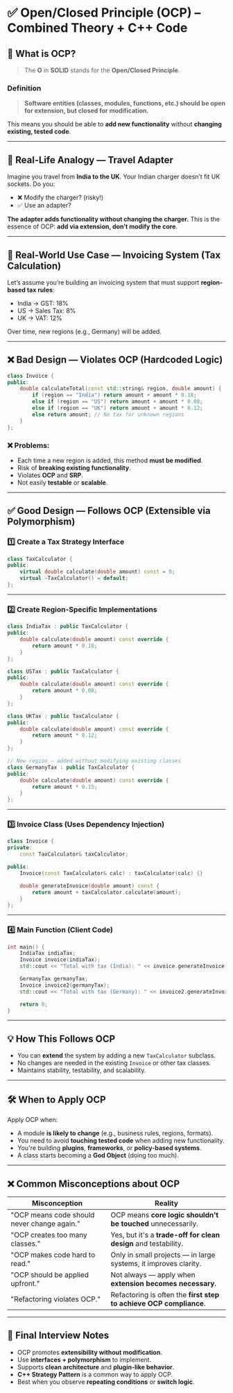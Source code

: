 # ✅ Open/Closed Principle (OCP) – Combined Theory + C++ Code

## 📘 What is OCP?

> The **O** in **SOLID** stands for the **Open/Closed Principle**.

### **Definition**

> **Software entities (classes, modules, functions, etc.) should be open for extension, but closed for modification.**

This means you should be able to **add new functionality** without **changing existing, tested code**.

---

## 🔌 Real-Life Analogy — Travel Adapter

Imagine you travel from **India to the UK**. Your Indian charger doesn’t fit UK sockets. Do you:

* ❌ Modify the charger? (risky!)
* ✅ Use an adapter?

**The adapter adds functionality without changing the charger.**
This is the essence of OCP: **add via extension, don’t modify the core**.

---

## 🧾 Real-World Use Case — Invoicing System (Tax Calculation)

Let’s assume you’re building an invoicing system that must support **region-based tax rules**:

* India → GST: 18%
* US → Sales Tax: 8%
* UK → VAT: 12%

Over time, new regions (e.g., Germany) will be added.

---

## ❌ Bad Design — Violates OCP (Hardcoded Logic)

```cpp
class Invoice {
public:
    double calculateTotal(const std::string& region, double amount) {
        if (region == "India") return amount + amount * 0.18;
        else if (region == "US") return amount + amount * 0.08;
        else if (region == "UK") return amount + amount * 0.12;
        else return amount; // No tax for unknown regions
    }
};

```

### ❌ Problems:

* Each time a new region is added, this method **must be modified**.
* Risk of **breaking existing functionality**.
* Violates **OCP** and **SRP**.
* Not easily **testable** or **scalable**.

---

## ✅ Good Design — Follows OCP (Extensible via Polymorphism)

### 1️⃣ Create a Tax Strategy Interface

```cpp
class TaxCalculator {
public:
    virtual double calculate(double amount) const = 0;
    virtual ~TaxCalculator() = default;
};
```

---

### 2️⃣ Create Region-Specific Implementations

```cpp
class IndiaTax : public TaxCalculator {
public:
    double calculate(double amount) const override {
        return amount * 0.18;
    }
};

class USTax : public TaxCalculator {
public:
    double calculate(double amount) const override {
        return amount * 0.08;
    }
};

class UKTax : public TaxCalculator {
public:
    double calculate(double amount) const override {
        return amount * 0.12;
    }
};

// New region — added without modifying existing classes
class GermanyTax : public TaxCalculator {
public:
    double calculate(double amount) const override {
        return amount * 0.15;
    }
};
```

---

### 3️⃣ Invoice Class (Uses Dependency Injection)

```cpp
class Invoice {
private:
    const TaxCalculator& taxCalculator;

public:
    Invoice(const TaxCalculator& calc) : taxCalculator(calc) {}

    double generateInvoice(double amount) const {
        return amount + taxCalculator.calculate(amount);
    }
};
```

---

### 4️⃣ Main Function (Client Code)

```cpp
int main() {
    IndiaTax indiaTax;
    Invoice invoice(indiaTax);
    std::cout << "Total with tax (India): " << invoice.generateInvoice(1000.0) << "\n";

    GermanyTax germanyTax;
    Invoice invoice2(germanyTax);
    std::cout << "Total with tax (Germany): " << invoice2.generateInvoice(1000.0) << "\n";

    return 0;
}
```

---

## 💡 How This Follows OCP

* You can **extend** the system by adding a new `TaxCalculator` subclass.
* No changes are needed in the existing `Invoice` or other tax classes.
* Maintains stability, testability, and scalability.

---

## 🛠 When to Apply OCP

Apply OCP when:

* A module **is likely to change** (e.g., business rules, regions, formats).
* You need to avoid **touching tested code** when adding new functionality.
* You're building **plugins**, **frameworks**, or **policy-based systems**.
* A class starts becoming a **God Object** (doing too much).

---

## ❌ Common Misconceptions about OCP

| Misconception                               | Reality                                                            |
| ------------------------------------------- | ------------------------------------------------------------------ |
| "OCP means code should never change again." | OCP means **core logic shouldn't be touched** unnecessarily.       |
| "OCP creates too many classes."             | Yes, but it's a **trade-off for clean design** and testability.    |
| "OCP makes code hard to read."              | Only in small projects — in large systems, it improves clarity.    |
| "OCP should be applied upfront."            | Not always — apply when **extension becomes necessary**.           |
| "Refactoring violates OCP."                 | Refactoring is often the **first step to achieve OCP compliance**. |

---

## 🧠 Final Interview Notes

* OCP promotes **extensibility without modification**.
* Use **interfaces + polymorphism** to implement.
* Supports **clean architecture** and **plugin-like behavior**.
* **C++ Strategy Pattern** is a common way to apply OCP.
* Best when you observe **repeating conditions** or **switch logic**.


